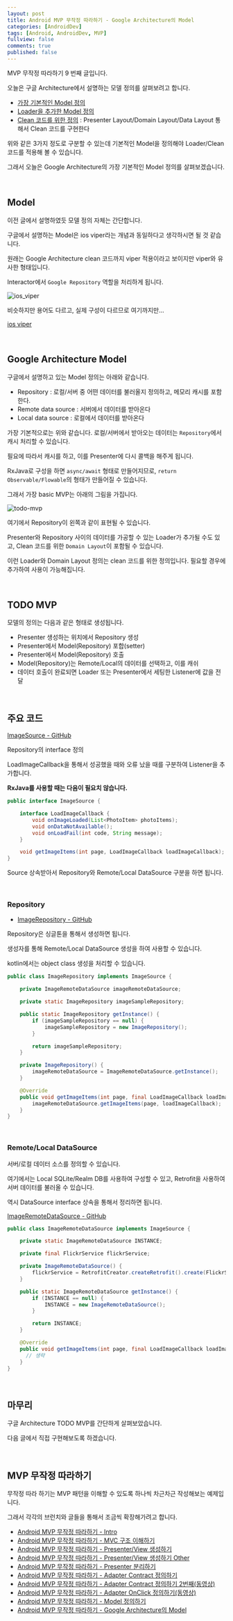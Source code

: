 ```yaml
---
layout: post
title: Android MVP 무작정 따라하기 - Google Architecture의 Model
categories: [AndroidDev]
tags: [Android, AndroidDev, MVP]
fullview: false
comments: true
published: false
---
```


MVP 무작정 따라하기 9 번째 글입니다.

오늘은 구글 Architecture에서 설명하는 모델 정의를 살펴보려고 합니다.

- [가장 기본적인 Model 정의](https://github.com/googlesamples/android-architecture/tree/todo-mvp/)
- [Loader을 추가한 Model 정의](https://github.com/googlesamples/android-architecture/tree/todo-mvp-loaders/)
- [Clean 코드를 위한 정의](https://github.com/googlesamples/android-architecture/tree/todo-mvp-clean/) : Presenter Layout/Domain Layout/Data Layout 통해서 Clean 코드를 구현한다

위와 같은 3가지 정도로 구분할 수 있는데 기본적인 Model을 정의해야 Loader/Clean 코드를 적용해 볼 수 있습니다.

그래서 오늘은 Google Architecture의 가장 기본적인 Model 정의를 살펴보겠습니다.


<br />

## Model

이전 글에서 설명하였듯 모델 정의 자체는 간단합니다.

구글에서 설명하는 Model은 ios viper라는 개념과 동일하다고 생각하시면 될 것 같습니다.

원래는 Google Architecture clean 코드까지 viper 적용이라고 보이지만 viper와 유사한 형태입니다.

Interactor에서 `Google Repository` 역할을 처리하게 됩니다.

![ios_viper]

비슷하지만 용어도 다르고, 실제 구성이 다르므로 여기까지만...

[ios viper](https://www.ckl.io/blog/ios-project-architecture-using-viper/)



<br />

## Google Architecture Model

구글에서 설명하고 있는 Model 정의는 아래와 같습니다.

- Repository : 로컬/서버 중 어떤 데이터를 불러올지 정의하고, 메모리 캐시를 포함한다.
- Remote data source : 서버에서 데이터를 받아온다
- Local data source : 로컬에서 데이터를 받아온다

가장 기본적으로는 위와 같습니다. 로컬/서버에서 받아오는 데이터는 `Repository`에서 캐시 처리할 수 있습니다.

필요에 따라서 캐시를 하고, 이를 Presenter에 다시 콜백을 해주게 됩니다.

RxJava로 구성을 하면 `async/await` 형태로 만들어지므로, `return Observable/Flowable`의 형태가 만들어질 수 있습니다.

그래서 가장 basic MVP는 아래의 그림을 가집니다.

![todo-mvp]

여기에서 Repository이 왼쪽과 같이 표현될 수 있습니다.

Presenter와 Repository 사이의 데이터를 가공할 수 있는 Loader가 추가될 수도 있고, Clean 코드를 위한 `Domain Layout`이 포함될 수 있습니다.

이런 Loader와 Domain Layout 정의는 clean 코드를 위한 정의입니다. 필요할 경우에 추가하여 사용이 가능해집니다.


<br />

## TODO MVP

모델의 정의는 다음과 같은 형태로 생성됩니다.

- Presenter 생성하는 위치에서 Repository 생성
- Presenter에서 Model(Repository) 포합(setter)
- Presenter에서 Model(Repository) 호출
- Model(Repository)는 Remote/Local의 데이터를 선택하고, 이를 캐쉬
- 데이터 호출이 완료되면 Loader 또는 Presenter에서 세팅한 Listener에 값을 전달


<br />

## 주요 코드

[ImageSource - GitHub](https://github.com/taehwandev/Kotlin-Udemy-Sample/blob/master/app-java/src/main/java/tech/thdev/java_udemy_sample/data/source/image/ImageSource.java)

Repository의 interface 정의

LoadImageCallback을 통해서 성공했을 때와 오류 났을 때를 구분하여 Listener을 추가합니다.

**RxJava를 사용할 때는 다음이 필요치 않습니다.**

```java
public interface ImageSource {

    interface LoadImageCallback {
        void onImageLoaded(List<PhotoItem> photoItems);
        void onDataNotAvailable();
        void onLoadFail(int code, String message);
    }

    void getImageItems(int page, LoadImageCallback loadImageCallback);
}
```

Source 상속받아서 Repository와 Remote/Local DataSource 구분을 하면 됩니다.

<br />

### Repository

- [ImageRepository - GitHub](https://github.com/taehwandev/Kotlin-Udemy-Sample/blob/master/app-java/src/main/java/tech/thdev/java_udemy_sample/data/source/image/ImageRepository.java)

Repository은 싱글톤을 통해서 생성하면 됩니다.

생성자를 통해 Remote/Local DataSource 생성을 하여 사용할 수 있습니다.

kotlin에서는 object class 생성을 처리할 수 있습니다.

```java
public class ImageRepository implements ImageSource {

    private ImageRemoteDataSource imageRemoteDataSource;

    private static ImageRepository imageSampleRepository;

    public static ImageRepository getInstance() {
        if (imageSampleRepository == null) {
            imageSampleRepository = new ImageRepository();
        }

        return imageSampleRepository;
    }

    private ImageRepository() {
        imageRemoteDataSource = ImageRemoteDataSource.getInstance();
    }

    @Override
    public void getImageItems(int page, final LoadImageCallback loadImageCallback) {
        imageRemoteDataSource.getImageItems(page, loadImageCallback);
    }
}
```

<br />

### Remote/Local DataSource

서버/로컬 데이터 소스를 정의할 수 있습니다.

여기에서는 Local SQLite/Realm DB를 사용하여 구성할 수 있고, Retrofit을 사용하여 서버 데이터를 불러올 수 있습니다.

역시 DataSource interface 상속을 통해서 정리하면 됩니다.

[ImageRemoteDataSource - GitHub](https://github.com/taehwandev/Kotlin-Udemy-Sample/blob/master/app-java/src/main/java/tech/thdev/java_udemy_sample/data/source/image/ImageRemoteDataSource.java)

```java
public class ImageRemoteDataSource implements ImageSource {

    private static ImageRemoteDataSource INSTANCE;

    private final FlickrService flickrService;

    private ImageRemoteDataSource() {
        flickrService = RetrofitCreator.createRetrofit().create(FlickrService.class);
    }

    public static ImageRemoteDataSource getInstance() {
        if (INSTANCE == null) {
            INSTANCE = new ImageRemoteDataSource();
        }

        return INSTANCE;
    }

    @Override
    public void getImageItems(int page, final LoadImageCallback loadImageCallback) {
      // 생략
    }
}
```


<br />

## 마무리

구글 Architecture TODO MVP를 간단하게 살펴보았습니다.

다음 글에서 직접 구현해보도록 하겠습니다.


<br />

## MVP 무작정 따라하기

무작정 따라 하기는 MVP 패턴을 이해할 수 있도록 하나씩 차근차근 작성해보는 예제입니다.

그래서 각각의 브런치와 글들을 통해서 조금씩 확장해가려고 합니다.

- [Android MVP 무작정 따라하기 - Intro](http://thdev.tech/androiddev/2016/10/12/Android-MVP-Intro.html)
- [Android MVP 무작정 따라하기 - MVC 구조 이해하기](http://thdev.tech/androiddev/2016/10/23/Android-MVC-Architecture.html)
- [Android MVP 무작정 따라하기 - Presenter/View 생성하기](http://thdev.tech/androiddev/2016/11/28/Android-MVP-One.html)
- [Android MVP 무작정 따라하기 - Presenter/View 생성하기 Other](http://thdev.tech/androiddev/2016/11/30/Android-MVP-Two.html)
- [Android MVP 무작정 따라하기 - Presenter 분리하기](http://thdev.tech/androiddev/2016/12/23/Android-MVP-Three.html)
- [Android MVP 무작정 따라하기 - Adapter Contract 정의하기](http://thdev.tech/androiddev/2016/12/26/Android-MVP-Four.html)
- [Android MVP 무작정 따라하기 - Adapter Contract 정의하기 2번째(동영상)](http://thdev.tech/androiddev/2016/12/27/Android-MVP-Four-Two.html)
- [Android MVP 무작정 따라하기 - Adapter OnClick 정의하기(동영상)](http://thdev.tech/androiddev/2016/12/29/Android-MVP-Four-Three.html)
- [Android MVP 무작정 따라하기 - Model 정의하기](http://thdev.tech/androiddev/2016/12/29/Android-MVP-Model-One.html)
- [Android MVP 무작정 따라하기 - Google Architecture의 Model](http://thdev.tech/androiddev/2017/01/09/Android-MVP-Model-Two.html)


[ios_viper]: /images/mvp/2017-01-09-Android-MVP-Model-Two/ios_viper.png
[todo-mvp]: /images/mvp/2017-01-09-Android-MVP-Model-Two/todo-mvp.png
